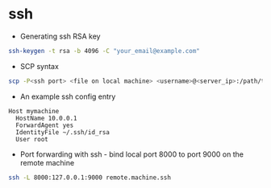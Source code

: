 # ssh

* Generating ssh RSA key

```bash
ssh-keygen -t rsa -b 4096 -C "your_email@example.com"
```

* SCP syntax

```bash
scp -P<ssh port> <file on local machine> <username>@<server_ip>:/path/to/destination/filename
```

* An example ssh config entry

```
Host mymachine
  HostName 10.0.0.1
  ForwardAgent yes
  IdentityFile ~/.ssh/id_rsa
  User root
```

* Port forwarding with ssh - bind local port 8000 to port 9000 on the remote machine

```bash
ssh -L 8000:127.0.0.1:9000 remote.machine.ssh
```
